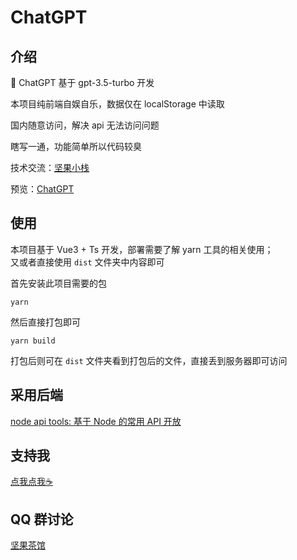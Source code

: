 # ChatGPT

## 介绍

🤪 ChatGPT 基于 gpt-3.5-turbo 开发

本项目纯前端自娱自乐，数据仅在 localStorage 中读取

国内随意访问，解决 api 无法访问问题

瞎写一通，功能简单所以代码较臭

技术交流：[坚果小栈](https://jq.qq.com/?_wv=1027&k=Mh7ah6Dd)

预览：[ChatGPT](https://chatgpt.n0ts.top/)

## 使用

本项目基于 Vue3 + Ts 开发，部署需要了解 yarn 工具的相关使用；  
又或者直接使用 `dist` 文件夹中内容即可

首先安装此项目需要的包

```shell
yarn
```

然后直接打包即可

```shell
yarn build
```

打包后则可在 `dist` 文件夹看到打包后的文件，直接丢到服务器即可访问

## 采用后端

[node api tools: 基于 Node 的常用 API 开放](https://gitee.com/n0ts/node-api-tools)

## 支持我

[点我点我☕️](https://support.n0ts.top/)

## QQ 群讨论

[坚果茶馆](https://jq.qq.com/?_wv=1027&k=Mh7ah6Dd)
